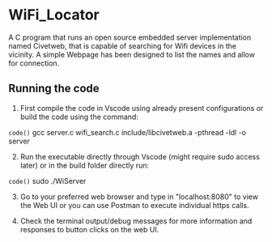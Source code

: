 # WiFi_Locator
A C program that runs an open source embedded server implementation named Civetweb, that is capable of searching for Wifi devices in the vicinity. A simple Webpage has been designed to list the names and allow for connection.




## Running the code
1. First compile the code in Vscode using already present configurations or build the code using the command:

`code()`
gcc server.c wifi_search.c include/libcivetweb.a -pthread -ldl -o server

2. Run the executable directly through Vscode (might require sudo access later) or in the build folder directly run:

`code()`
sudo ./WiServer

3. Go to your preferred web browser and type in "localhost:8080" to view the Web UI or you can use Postman to execute individual https calls.

4. Check the terminal output/debug messages for more information and responses to button clicks on the web UI.